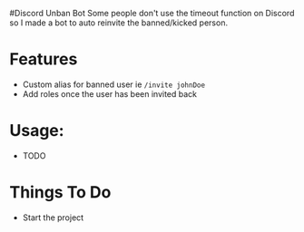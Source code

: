 #Discord Unban Bot
Some people don't use the timeout function on Discord so I made a bot to auto reinvite the banned/kicked person.

# Features
- Custom alias for banned user ie `/invite johnDoe`
- Add roles once the user has been invited back

# Usage:
- TODO

# Things To Do
- Start the project
